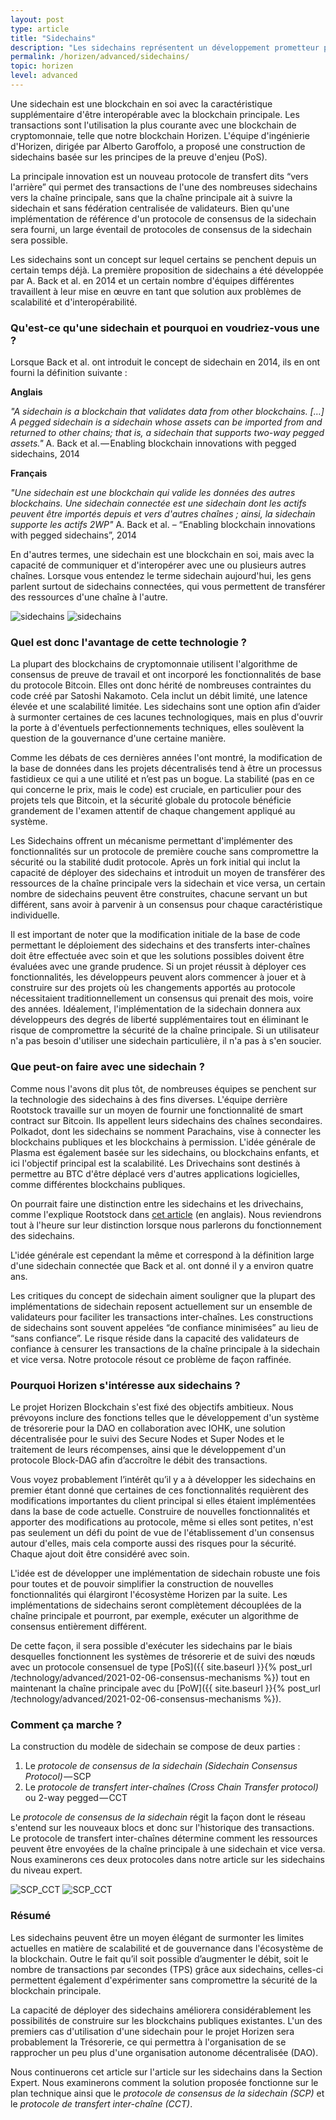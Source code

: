 ```yaml
---
layout: post
type: article
title: "Sidechains"
description: "Les sidechains représentent un développement prometteur pour les blockchains. Nous parlerons ici de ce qu'elles sont et de comment nous comptons les implémenters."
permalink: /horizen/advanced/sidechains/
topic: horizen
level: advanced
---
```


Une sidechain est une blockchain en soi avec la caractéristique supplémentaire d'être interopérable avec la blockchain principale. Les transactions sont l'utilisation la plus courante avec une blockchain de cryptomonnaie, telle que notre blockchain Horizen. L'équipe d'ingénierie d'Horizen, dirigée par Alberto Garoffolo, a proposé une construction de sidechains basée sur les principes de la preuve d'enjeu (PoS).

La principale innovation est un nouveau protocole de transfert dits “vers l'arrière” qui permet des transactions de l'une des nombreuses sidechains vers la chaîne principale, sans que la chaîne principale ait à suivre la sidechain et sans fédération centralisée de validateurs. Bien qu'une implémentation de référence d'un protocole de consensus de la sidechain sera fourni, un large éventail de protocoles de consensus de la sidechain sera possible.

Les sidechains sont un concept sur lequel certains se penchent depuis un certain temps déjà. La première proposition de sidechains a été développée par A. Back et al. en 2014 et un certain nombre d'équipes différentes travaillent à leur mise en œuvre en tant que solution aux problèmes de scalabilité et d'interopérabilité.

### Qu'est-ce qu'une sidechain et pourquoi en voudriez-vous une ?

Lorsque Back et al. ont introduit le concept de sidechain en 2014, ils en ont fourni la définition suivante :

**Anglais**

_"A sidechain is a blockchain that validates data from other blockchains. […] A pegged sidechain is a sidechain whose assets can be imported from and returned to other chains; that is, a sidechain that supports two-way pegged assets."_ A. Back et al. — Enabling blockchain innovations with pegged sidechains, 2014

**Français**

_"Une sidechain est une blockchain qui valide les données des autres blockchains. Une sidechain connectée est une sidechain dont les actifs peuvent être importés depuis et vers d'autres chaînes ; ainsi, la sidechain supporte les actifs 2WP"_ A. Back et al. – “Enabling blockchain innovations with pegged sidechains”, 2014

En d'autres termes, une sidechain est une blockchain en soi, mais avec la capacité de communiquer et d'interopérer avec une ou plusieurs autres chaînes. Lorsque vous entendez le terme sidechain aujourd'hui, les gens parlent surtout de sidechains connectées, qui vous permettent de transférer des ressources d'une chaîne à l'autre.

![sidechains](/assets/post_files/horizen/advanced/sidechains/FR_sidechains_D.jpg)
![sidechains](/assets/post_files/horizen/advanced/sidechains/FR_sidechains_M.jpg)

### Quel est donc l'avantage de cette technologie ?

La plupart des blockchains de cryptomonnaie utilisent l'algorithme de consensus de preuve de travail et ont incorporé les fonctionnalités de base du protocole Bitcoin. Elles ont donc hérité de nombreuses contraintes du code créé par Satoshi Nakamoto. Cela inclut un débit limité, une latence élevée et une scalabilité limitée. Les sidechains sont une option afin d’aider à surmonter certaines de ces lacunes technologiques, mais en plus d'ouvrir la porte à d'éventuels perfectionnements techniques, elles soulèvent la question de la gouvernance d'une certaine manière.

Comme les débats de ces dernières années l'ont montré, la modification de la base de données dans les projets décentralisés tend à être un processus fastidieux ce qui a une utilité et n’est pas un bogue. La stabilité (pas en ce qui concerne le prix, mais le code) est cruciale, en particulier pour des projets tels que Bitcoin, et la sécurité globale du protocole bénéficie grandement de l'examen attentif de chaque changement appliqué au système.

Les Sidechains offrent un mécanisme permettant d'implémenter des fonctionnalités sur un protocole de première couche sans compromettre la sécurité ou la stabilité dudit protocole. Après un fork initial qui inclut la capacité de déployer des sidechains et introduit un moyen de transférer des ressources de la chaîne principale vers la sidechain et vice versa, un certain nombre de sidechains peuvent être construites, chacune servant un but différent, sans avoir à parvenir à un consensus pour chaque caractéristique individuelle.

Il est important de noter que la modification initiale de la base de code permettant le déploiement des sidechains et des transferts inter-chaînes doit être effectuée avec soin et que les solutions possibles doivent être évaluées avec une grande prudence. Si un projet réussit à déployer ces fonctionnalités, les développeurs peuvent alors commencer à jouer et à construire sur des projets où les changements apportés au protocole nécessitaient traditionnellement un consensus qui prenait des mois, voire des années. Idéalement, l'implémentation de la sidechain donnera aux développeurs des degrés de liberté supplémentaires tout en éliminant le risque de compromettre la sécurité de la chaîne principale. Si un utilisateur n'a pas besoin d'utiliser une sidechain particulière, il n'a pas à s'en soucier.

### Que peut-on faire avec une sidechain ?

Comme nous l'avons dit plus tôt, de nombreuses équipes se penchent sur la technologie des sidechains à des fins diverses. L'équipe derrière Rootstock travaille sur un moyen de fournir une fonctionnalité de smart contract sur Bitcoin. Ils appellent leurs sidechains des chaînes secondaires. Polkadot, dont les sidechains se nomment Parachains, vise à connecter les blockchains publiques et les blockchains à permission. L'idée générale de Plasma est également basée sur les sidechains, ou blockchains enfants, et ici l'objectif principal est la scalabilité. Les Drivechains sont destinés à permettre au BTC d'être déplacé vers d'autres applications logicielles, comme différentes blockchains publiques.

On pourrait faire une distinction entre les sidechains et les drivechains, comme l'explique Rootstock dans [cet article](https://docs.rsk.co/Drivechains_Sidechains_and_Hybrid_2-way_peg_Designs_R9.pdf) (en anglais). Nous reviendrons tout à l'heure sur leur distinction lorsque nous parlerons du fonctionnement des sidechains.

L'idée générale est cependant la même et correspond à la définition large d'une sidechain connectée que Back et al. ont donné il y a environ quatre ans.

Les critiques du concept de sidechain aiment souligner que la plupart des implémentations de sidechain reposent actuellement sur un ensemble de validateurs pour faciliter les transactions inter-chaînes. Les constructions de sidechains sont souvent appelées “de confiance minimisées” au lieu de “sans confiance”. Le risque réside dans la capacité des validateurs de confiance à censurer les transactions de la chaîne principale à la sidechain et vice versa. Notre protocole résout ce problème de façon raffinée.

### Pourquoi Horizen s'intéresse aux sidechains ?

Le projet Horizen Blockchain s'est fixé des objectifs ambitieux. Nous prévoyons inclure des fonctions telles que le développement d'un système de trésorerie pour la DAO en collaboration avec IOHK, une solution décentralisée pour le suivi des Secure Nodes et Super Nodes et le traitement de leurs récompenses, ainsi que le développement d'un protocole Block-DAG afin d’accroître le débit des transactions.

Vous voyez probablement l’intérêt qu’il y a à développer les sidechains en premier étant donné que certaines de ces fonctionnalités requièrent des modifications importantes du client principal si elles étaient implémentées dans la base de code actuelle. Construire de nouvelles fonctionnalités et apporter des modifications au protocole, même si elles sont petites, n'est pas seulement un défi du point de vue de l'établissement d'un consensus autour d'elles, mais cela comporte aussi des risques pour la sécurité. Chaque ajout doit être considéré avec soin.

L'idée est de développer une implémentation de sidechain robuste une fois pour toutes et de pouvoir simplifier la construction de nouvelles fonctionnalités qui élargiront l'écosystème Horizen par la suite. Les implémentations de sidechains seront complètement découplées de la chaîne principale et pourront, par exemple, exécuter un algorithme de consensus entièrement différent.

De cette façon, il sera possible d'exécuter les sidechains par le biais desquelles fonctionnent les systèmes de trésorerie et de suivi des nœuds avec un protocole consensuel de type [PoS]({{ site.baseurl }}{% post_url /technology/advanced/2021-02-06-consensus-mechanisms %}) tout en maintenant la chaîne principale avec du [PoW]({{ site.baseurl }}{% post_url /technology/advanced/2021-02-06-consensus-mechanisms %}).

### Comment ça marche ?

La construction du modèle de sidechain se compose de deux parties :

1.  Le *protocole de consensus de la sidechain (Sidechain Consensus Protocol)* — SCP
2.  Le _protocole de transfert inter-chaînes (Cross Chain Transfer protocol)_ ou 2-way pegged — CCT

Le _protocole de consensus de la sidechain_ régit la façon dont le réseau s'entend sur les nouveaux blocs et donc sur l'historique des transactions. Le protocole de transfert inter-chaînes détermine comment les ressources peuvent être envoyées de la chaîne principale à une sidechain et vice versa. Nous examinerons ces deux protocoles dans notre article sur les sidechains du niveau expert.

![SCP_CCT](/assets/post_files/horizen/advanced/sidechains/FR_SCP_CCT_D.jpg)
![SCP_CCT](/assets/post_files/horizen/advanced/sidechains/FR_SCP_CCT_M.jpg)

### Résumé

Les sidechains peuvent être un moyen élégant de surmonter les limites actuelles en matière de scalabilité et de gouvernance dans l'écosystème de la blockchain. Outre le fait qu’il soit possible d’augmenter le débit, soit le nombre de transactions par secondes (TPS) grâce aux sidechains, celles-ci permettent également d'expérimenter sans compromettre la sécurité de la blockchain principale.

La capacité de déployer des sidechains améliorera considérablement les possibilités de construire sur les blockchains publiques existantes. L'un des premiers cas d'utilisation d'une sidechain pour le projet Horizen sera probablement la Trésorerie, ce qui permettra à l'organisation de se rapprocher un peu plus d'une organisation autonome décentralisée (DAO).

Nous continuerons cet article sur l'article sur les sidechains dans la Section Expert. Nous examinerons comment la solution proposée fonctionne sur le plan technique ainsi que le _protocole de consensus de la sidechain (SCP)_ et le _protocole de transfert inter-chaîne (CCT)_.
